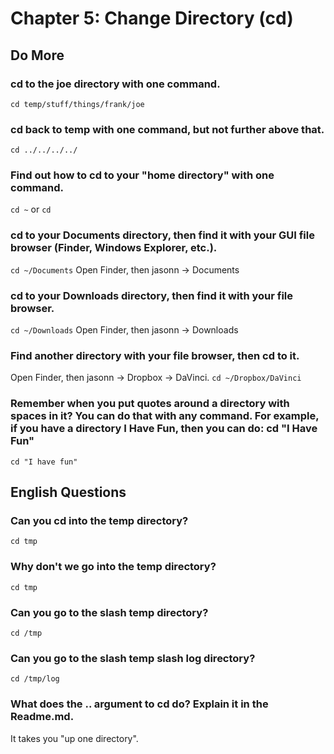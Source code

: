 
# Chapter 5: Change Directory (cd)

## Do More

### cd to the joe directory with one command.

`cd temp/stuff/things/frank/joe`

### cd back to temp with one command, but not further above that.

`cd ../../../../`

### Find out how to cd to your "home directory" with one command.

`cd ~` or `cd`

### cd to your Documents directory, then find it with your GUI file browser (Finder, Windows Explorer, etc.).

`cd ~/Documents`  Open Finder, then jasonn -> Documents
 
### cd to your Downloads directory, then find it with your file browser.

`cd ~/Downloads`  Open Finder, then jasonn -> Downloads

### Find another directory with your file browser, then cd to it.

Open Finder, then jasonn -> Dropbox -> DaVinci.  `cd ~/Dropbox/DaVinci`

### Remember when you put quotes around a directory with spaces in it? You can do that with any command. For example, if you have a directory I Have Fun, then you can do: cd "I Have Fun"

`cd "I have fun"`
    
## English Questions

### Can you cd into the temp directory?

`cd tmp`

### Why don't we go into the temp directory?

`cd tmp`

### Can you go to the slash temp directory?

`cd /tmp`

### Can you go to the slash temp slash log directory?

`cd /tmp/log`
 
### What does the .. argument to cd do?  Explain it in the Readme.md.

It takes you "up one directory".
